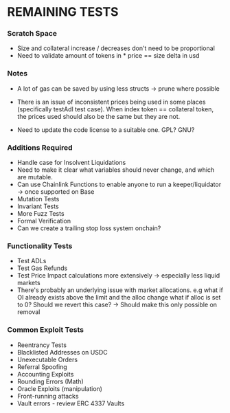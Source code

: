 # REMAINING TESTS

### Scratch Space

- Size and collateral increase / decreases don't need to be proportional
- Need to validate amount of tokens in * price == size delta in usd


### Notes

- A lot of gas can be saved by using less structs -> prune where possible

- There is an issue of inconsistent prices being used in some places (specifically testAdl test case).
When index token == collateral token, the prices used should also be the same but they are not.

- Need to update the code license to a suitable one. GPL? GNU?

### Additions Required

- Handle case for Insolvent Liquidations
- Need to make it clear what variables should never change, and which are mutable.
- Can use Chainlink Functions to enable anyone to run a keeper/liquidator -> once supported on Base
- Mutation Tests
- Invariant Tests
- More Fuzz Tests
- Formal Verification
- Can we create a trailing stop loss system onchain?

### Functionality Tests

- Test ADLs
- Test Gas Refunds
- Test Price Impact calculations more extensively -> especially less liquid markets
- There's probably an underlying issue with market allocations.
    e.g what if OI already exists above the limit and the alloc change
    what if alloc is set to 0? Should we revert this case? -> Should make this only possible on removal

### Common Exploit Tests

- Reentrancy Tests
- Blacklisted Addresses on USDC
- Unexecutable Orders
- Referral Spoofing
- Accounting Exploits
- Rounding Errors (Math)
- Oracle Exploits (manipulation)
- Front-running attacks
- Vault errors - review ERC 4337 Vaults
